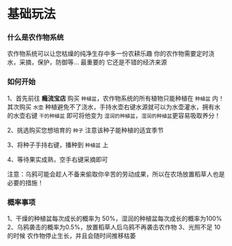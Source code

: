 # 基础玩法

### 什么是农作物系统

农作物系统可以让您枯燥的纯净生存中多一份农耕乐趣 你的农作物需要定时浇水，采摘，保护，防御等... 最重要的 它还是不错的经济来源

### 如何开始

1、首先前往 **瘾流宝店** 购买 `种植盆`，农作物系统的所有植物只能种植在 `种植盆` 内！其次购买 `水壶` 种植避免不了浇水，手持水壶右键水源就可以为水壶灌水，拥有水的水壶右键 `干的种植盆` 即可将他变为 `湿润的种植盆`，`湿润的种植盆`更容易吸取养分！

2、挑选购买您想培育的 `种子` 注意该种子能种植的适宜季节

3、将种子手持右键，播种到 `种植盆` 上

4、等待果实成熟，空手右键采摘即可

注意：乌鸦可能会趁人不备来偷取你辛苦的劳动成果，所以在农场放置稻草人也是必要的措施！

### 概率事项

1、干燥的种植盆每次成长的概率为 50%，湿润的种植盆每次成长的概率为100% 2、乌鸦袭击的概率为0.5%，放置稻草人后乌鸦不再袭击农作物 3、光照不足 10 的时候 农作物停止生长，并且会随时间推移枯萎
